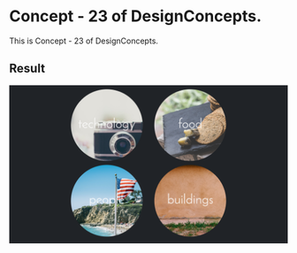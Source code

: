 Concept - 23 of DesignConcepts.
==============================

This is Concept - 23 of DesignConcepts.

Result
-----------
<p align="center">
  <img src="c23.png"/>
</p>
